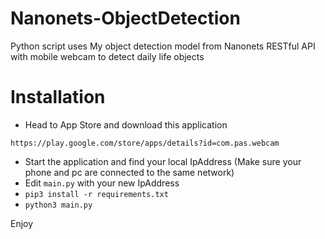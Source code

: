 # Nanonets-ObjectDetection
Python script uses My object detection model from Nanonets RESTful API with mobile webcam to detect daily life objects

# Installation
 *  Head to App Store and download this application 
 
 `https://play.google.com/store/apps/details?id=com.pas.webcam`
 *  Start the application and find your local IpAddress (Make sure your phone and pc are connected to the same network)
 *  Edit `main.py` with your new IpAddress
 * `pip3 install -r requirements.txt`
 * `python3 main.py`
 
 Enjoy 
